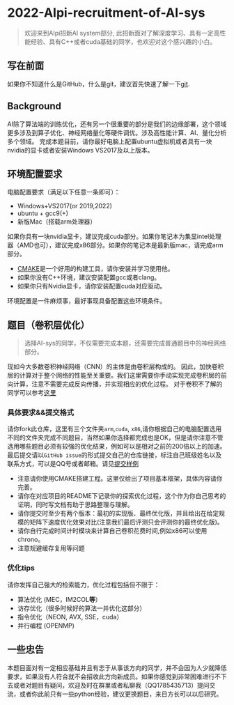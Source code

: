 # 2022-AIpi-recruitment-of-AI-sys
> 欢迎来到AIpi招新AI system部分, 此招新面对了解深度学习、具有一定高性能经验、具有C++或者cuda基础的同学，也欢迎对这个感兴趣的小白。

## 写在前面
如果你不知道什么是GitHub，什么是git，建议首先快速了解一下[git](https://www.liaoxuefeng.com/wiki/896043488029600).

## Background
AI除了算法端的训练优化，还有另一个很重要的部分是我们的边缘部署，这个领域更多涉及到算子优化、神经网络量化等硬件调优。涉及高性能计算、AI、量化分析多个领域。
完成本题目前，请你最好电脑上配置ubuntu虚拟机或者具有一块nvidia的显卡或者安装Windows VS2017及以上版本。

## 环境配置要求
电脑配置要求（满足以下任意一条即可）：
* Windows+VS2017(or 2019,2022)
* ubuntu + gcc9(+)
* 新版Mac（搭载arm处理器）

如果你具有一块nvidia显卡，建议完成cuda部分。如果你笔记本为集显intel处理器（AMD也可），建议完成x86部分。如果你的笔记本是最新版mac，请完成arm部分。

* [CMAKE](https://cmake.org/)是一个好用的构建工具，请你安装并学习使用他。
* 如果你没有C++环境，建议安装配置gcc或者clang。
* 如果你只有Nvidia显卡，请你安装配置cuda对应驱动。

环境配置是一件麻烦事，最好事现具备配置这些环境条件。

## 题目（卷积层优化）

> 选择AI-sys的同学，不仅需要完成本题，还需要完成普通题目中的神经网络部分。

现如今大多数卷积神经网络（CNN）的主体是由卷积层构成的。 因此，加快卷积层的计算对于整个网络的性能至关重要。我们这里需要你手动实现完成卷积层的前向计算，注意不需要完成反向传播，并实现相应的优化过程。
对于卷积不了解的同学可以参考[这里](https://microsoft.github.io/ai-edu/%E5%9F%BA%E7%A1%80%E6%95%99%E7%A8%8B/A2-%E7%A5%9E%E7%BB%8F%E7%BD%91%E7%BB%9C%E5%9F%BA%E6%9C%AC%E5%8E%9F%E7%90%86/%E7%AC%AC8%E6%AD%A5%20-%20%E5%8D%B7%E7%A7%AF%E7%A5%9E%E7%BB%8F%E7%BD%91%E7%BB%9C/17.1-%E5%8D%B7%E7%A7%AF%E7%9A%84%E5%89%8D%E5%90%91%E8%AE%A1%E7%AE%97%E5%8E%9F%E7%90%86.html)

### 具体要求&&提交格式

请你fork此仓库，这里有三个文件夹`arm`,`cuda`, `x86`,请你根据自己的电脑配置选用不同的文件夹完成不同题目，当然如果你选择都完成也是OK，但是请你注意不管选用哪些题目必须有较强的优化结果，例如可以是相对之前的200倍以上的加速。最后提交请以`GitHub issue`的形式提交自己的仓库链接，标注自己班级姓名以及联系方式，可以是QQ号或者邮箱。请见[提交样例](https://github.com/LRY89757/2022-AIpi-recruitment-of-AI-sys/issues/1)

* 注意请你使用CMAKE搭建工程。这里仅给出了项目基本框架，具体内容请你完善。
* 请你在对应项目的README下记录你的探索优化过程，这个作为你自己思考的证明，同时写文档有助于思路整理与理解。
* 请你提交时至少有两个版本：最初的实现版、最终优化版，并且给出在给定规模的矩阵下速度优化效果对比(注意我们最后评测只会评测你的最终优化版)。
* 请你自行完成时间计时模块来计算自己卷积花费时间,例如x86可以使用chrono。
* 注意规避缓存复用等问题

### 优化tips
请你发挥自己强大的检索能力，优化过程包括但不限于：
* 算法优化 (MEC，IM2COL**等**）
* 访存优化（很多时候好的算法一并优化这部分）
* 指令优化（NEON, AVX, SSE，cuda）
* 并行编程 (OPENMP)

## 一些忠告

本题目面对有一定相应基础并且有志于从事该方向的同学，并不会因为人少就降低要求，如果没有人符合就不会招收此方向新成员。如果你感觉到非常困难进行不下去或者对题目有疑问，欢迎及时在群里或者私聊我（QQ1785435713）提问交流，或者你此前只有一些python经验，建议更换题目，来日方长可以以后研究。


